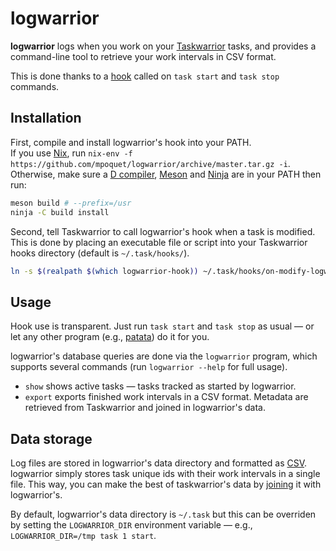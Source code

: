 # logwarrior
**logwarrior** logs when you work on your [Taskwarrior](https://taskwarrior.org/) tasks,
and provides a command-line tool to retrieve your work intervals in CSV format.

This is done thanks to a [hook](https://taskwarrior.org/docs/hooks.html) called on `task start` and `task stop` commands.

## Installation
First, compile and install logwarrior's hook into your PATH.  
If you use [Nix](https://nixos.org/nix/), run `nix-env -f https://github.com/mpoquet/logwarrior/archive/master.tar.gz -i`.  
Otherwise, make sure a [D compiler](https://dlang.org/download.html),
[Meson](https://mesonbuild.com) and
[Ninja](https://ninja-build.org) are in your PATH then run:

``` bash
meson build # --prefix=/usr
ninja -C build install
```

Second, tell Taskwarrior to call logwarrior's hook when a task is modified.  
This is done by placing an executable file or script into your Taskwarrior hooks directory (default is `~/.task/hooks/`).

``` bash
ln -s $(realpath $(which logwarrior-hook)) ~/.task/hooks/on-modify-logwarrior
```

## Usage
Hook use is transparent.
Just run `task start` and `task stop` as usual — or let any other program
(e.g., [patata](https://github.com/rrmelcer/patata)) do it for you.

logwarrior's database queries are done via the `logwarrior` program,
which supports several commands (run `logwarrior --help` for full usage).
- `show` shows active tasks — tasks tracked as started by logwarrior.
- `export` exports finished work intervals in a CSV format. Metadata are retrieved from Taskwarrior and joined in logwarrior's data.

## Data storage
Log files are stored in logwarrior's data directory and formatted as
[CSV](https://fr.wikipedia.org/wiki/Comma-separated_values).
logwarrior simply stores task unique ids with their work intervals in a single file.
This way, you can make the best of taskwarrior's data by [joining](https://en.wikipedia.org/wiki/Relational_algebra#Joins_and_join-like_operators) it with logwarrior's.

By default, logwarrior's data directory is `~/.task` but this can be overriden by setting the
`LOGWARRIOR_DIR` environment variable — e.g., ``LOGWARRIOR_DIR=/tmp task 1 start``.
